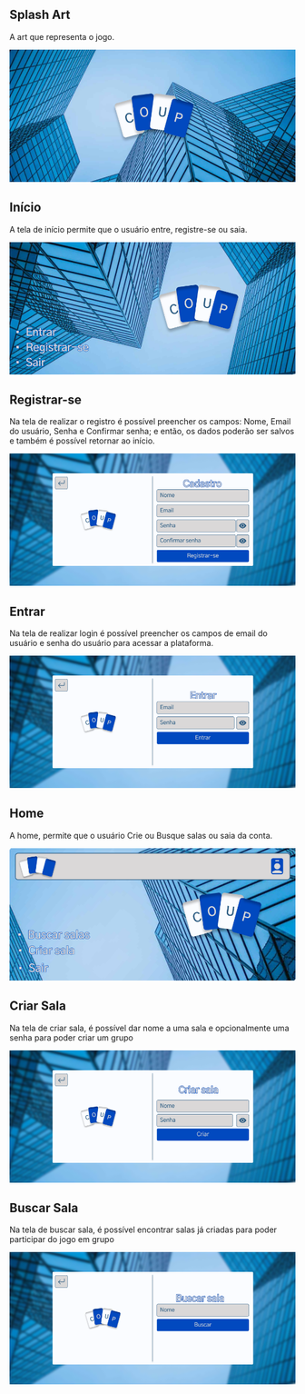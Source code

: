 ## Splash Art
A art que representa o jogo.

![Splash art](imagens_design/Splash_art.png)

## Início
A tela de início permite que o usuário entre, registre-se ou saia.

![Início](imagens_design/Inicio.png)

## Registrar-se
Na tela de realizar o registro é possível preencher os campos: Nome, Email do usuário, Senha e Confirmar senha; e então, os dados poderão ser salvos e também é possível retornar ao início.

![Registro](imagens_design/Registrar-se.png)

## Entrar
Na tela de realizar login é possível preencher os campos de email do usuário e senha do usuário para acessar a plataforma.

![Entrar](imagens_design/Entrar.png)

## Home
A home, permite que o usuário Crie ou Busque salas ou saia da conta.

![Home logado](imagens_design/Home.png)

## Criar Sala
Na tela de criar sala, é possível dar nome a uma sala e opcionalmente uma senha para poder criar um grupo

![Criar Sala](imagens_design/Criar_sala.png)

## Buscar Sala
Na tela de buscar sala, é possível encontrar salas já criadas para poder participar do jogo em grupo

![Buscar Sala](imagens_design/Buscar_sala.png)
